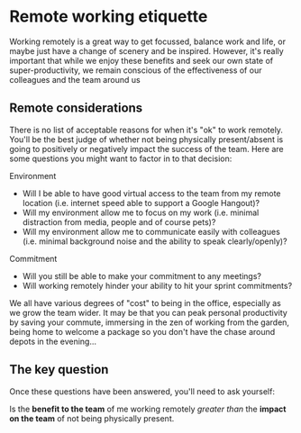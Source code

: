 # Remote working etiquette

Working remotely is a great way to get focussed, balance work and life, or maybe just have a change of scenery and be inspired. However, it's really important that while we enjoy these benefits and seek our own state of super-productivity, we remain conscious of the effectiveness of our colleagues and the team around us 

## Remote considerations

There is no list of acceptable reasons for when it's "ok" to work remotely. You'll be the best judge of whether not being physically present/absent is going to positively or negatively impact the success of the team. Here are some questions you might want to factor in to that decision:

Environment
- Will I be able to have good virtual access to the team from my remote location (i.e. internet speed able to support a Google Hangout)?
- Will my environment allow me to focus on my work (i.e. minimal distraction from media, people and of course pets)?
- Will my environment allow me to communicate easily with colleagues (i.e. minimal background noise and the ability to speak clearly/openly)?

Commitment
- Will you still be able to make your commitment to any meetings?
- Will working remotely hinder your ability to hit your sprint commitments?

We all have various degrees of "cost" to being in the office, especially as we grow the team wider. It may be that you can peak personal productivity by saving your commute, immersing in the zen of working from the garden, being home to welcome a package so you don't have the chase around depots in the evening...

## The key question

Once these questions have been answered, you'll need to ask yourself: 

Is the **benefit to the team** of me working remotely *greater than* the **impact on the team** of not being physically present.





